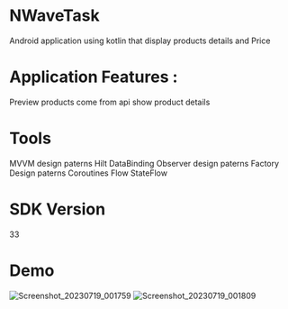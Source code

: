 # NWaveTask
Android application using kotlin that display products details and Price
# Application Features :
Preview products come from api
show product details
# Tools 
MVVM design paterns
Hilt
DataBinding
Observer design paterns
Factory Design paterns
Coroutines
Flow
StateFlow
# SDK Version
33
# Demo
![Screenshot_20230719_001759](https://github.com/AhmedEhab125/NWaveTask/assets/121432823/b6b5c6e9-79ee-4fc3-9a29-1bf1d18de38d)
![Screenshot_20230719_001809](https://github.com/AhmedEhab125/NWaveTask/assets/121432823/cba1214e-0980-49a6-9148-f92b8eccdfd3)

